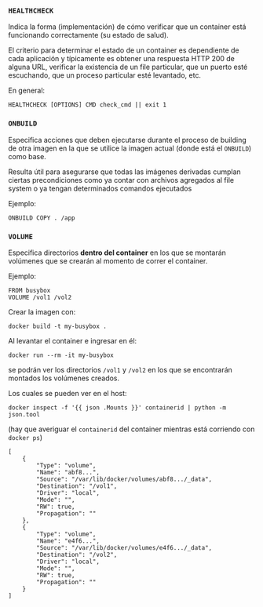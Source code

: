 ### `HEALTHCHECK`

Indica la forma (implementación) de cómo verificar que un container está funcionando correctamente (su estado de salud).

El criterio para determinar el estado de un container es dependiente de cada aplicación y típicamente es obtener una respuesta HTTP 200 de alguna URL, verificar la existencia de un file particular, que un puerto esté escuchando, que un proceso particular esté levantado, etc.

En general:

    HEALTHCHECK [OPTIONS] CMD check_cmd || exit 1
 
### `ONBUILD`

Especifica acciones que deben ejecutarse durante el proceso de building de otra imagen en la que se utilice la imagen actual (donde está el `ONBUILD`) como base.

Resulta útil para asegurarse que todas las imágenes derivadas cumplan ciertas precondiciones como ya contar con archivos agregados al file system o ya tengan determinados comandos ejecutados

Ejemplo:

    ONBUILD COPY . /app

### `VOLUME`

Especifica directorios **dentro del container** en los que se montarán volúmenes que se crearán al momento de correr el container.

Ejemplo:

    FROM busybox
    VOLUME /vol1 /vol2

Crear la imagen con:

    docker build -t my-busybox .

Al levantar el container e ingresar en él:

    docker run --rm -it my-busybox

se podrán ver los directorios `/vol1` y `/vol2` en los que se encontrarán montados los volúmenes creados.

Los cuales se pueden ver en el host:

    docker inspect -f '{{ json .Mounts }}' containerid | python -m json.tool 

(hay que averiguar el `containerid` del container mientras está corriendo con `docker ps`)

    [
        {
            "Type": "volume",
            "Name": "abf8...",
            "Source": "/var/lib/docker/volumes/abf8.../_data",
            "Destination": "/vol1",
            "Driver": "local",
            "Mode": "",
            "RW": true,
            "Propagation": ""
        },
        {
            "Type": "volume",
            "Name": "e4f6...",
            "Source": "/var/lib/docker/volumes/e4f6.../_data",
            "Destination": "/vol2",
            "Driver": "local",
            "Mode": "",
            "RW": true,
            "Propagation": ""
        }
    ]
